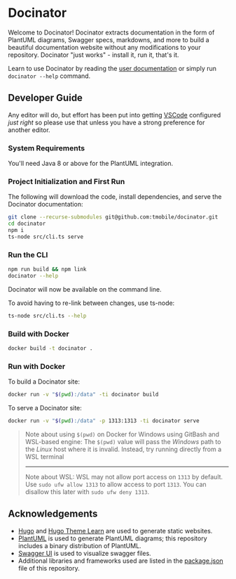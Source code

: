 # Docinator

Welcome to Docinator! Docinator extracts documentation in the form of PlantUML diagrams, Swagger specs, markdowns, and more to build a beautiful documentation website without any modifications to your repository. Docinator "just works" - install it, run it, that's it.

Learn to use Docinator by reading the [user documentation](docs/) or simply run `docinator --help` command.

<!-- TODO 
## User Guide

Docinator is published as an NPM/yarn package using the Gitlab NPM package
registry.

To install and use:

1. Make sure you've already [configured your local NPM/yarn to pull scoped packages
from the Gitlab package
registry](https://docs.gitlab.com/ee/user/packages/npm_registry/#authenticating-with-a-personal-access-token)

2. Then (assuming you've followed the above instructions to configure a package
scope named `@tmobile` mapped to the Gitlab NPM registry):

    ```bash
    npm install -g @tmobile/docinator
    ```
-->

## Developer Guide

Any editor will do, but effort has been put into getting
[VSCode](https://code.visualstudio.com/) configured _just right_ so please use
that unless you have a strong preference for another editor.

### System Requirements

You'll need Java 8 or above for the PlantUML integration.

### Project Initialization and First Run

The following will download the code, install dependencies, and serve the Docinator documentation:

```bash
git clone --recurse-submodules git@github.com:tmobile/docinator.git
cd docinator
npm i
ts-node src/cli.ts serve
```

### Run the CLI

```bash
npm run build && npm link
docinator --help
```

Docinator will now be available on the command line.

To avoid having to re-link between changes, use ts-node:

```bash
ts-node src/cli.ts --help
```

### Build with Docker

```bash
docker build -t docinator .
```

### Run with Docker

To build a Docinator site:

```bash
docker run -v "$(pwd):/data" -ti docinator build
```

To serve a Docinator site:

```bash
docker run -v "$(pwd):/data" -p 1313:1313 -ti docinator serve
```

> Note about using `$(pwd)` on Docker for Windows using GitBash and WSL-based engine: The `$(pwd)` value will pass the _Windows_ path to the _Linux_ host where it is invalid. Instead, try running directly from a WSL terminal
>
> ---
>
> Note about WSL: WSL may not allow port access on `1313` by default. Use `sudo ufw allow 1313` to allow access to port `1313`. You can disallow this later with `sudo ufw deny 1313`.

## Acknowledgements

* [Hugo](https://gohugo.io/) and [Hugo Theme Learn](https://themes.gohugo.io/hugo-theme-learn/) are used to generate static websites.
* [PlantUML](https://github.com/plantuml/plantuml) is used to generate PlantUML diagrams; this repository includes a binary distribution of PlantUML.
* [Swagger UI](https://swagger.io/tools/swagger-ui/) is used to visualize swagger files.
* Additional libraries and frameworks used are listed in the [package.json](package.json) file of this repository.
